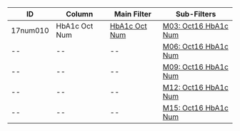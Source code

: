 ID | Column | Main Filter | Sub-Filters | 
-- | ------ | -------| -----------|
17num010| HbA1c Oct Num | [HbA1c Oct Num](https://github.com/Edward-Yao31/Salud-Y-Vida-Report/blob/master/main-filters/num/HbA1c%20Oct%20Num) | [M03: Oct16 HbA1c Num](https://github.com/Edward-Yao31/Salud-Y-Vida-Report/blob/master/sub-filters/num/M03:%20Oct16%20HbA1c%20Num)
-- | --| --|[M06: Oct16 HbA1c Num](https://github.com/Edward-Yao31/Salud-Y-Vida-Report/blob/master/sub-filters/num/M06:%20Oct16%20HbA1c%20Num)|
-- | --| --|[M09: Oct16 HbA1c Num](https://github.com/Edward-Yao31/Salud-Y-Vida-Report/blob/master/sub-filters/num/M09:%20Oct16%20HbA1c%20Num)|
-- | --| --|[M12: Oct16 HbA1c Num](https://github.com/Edward-Yao31/Salud-Y-Vida-Report/blob/master/sub-filters/num/M12:%20Oct16%20HbA1c%20Num)|
-- | --| --|[M15: Oct16 HbA1c Num](https://github.com/Edward-Yao31/Salud-Y-Vida-Report/blob/master/sub-filters/num/M15:%20Oct16%20HbA1c%20Num)|

